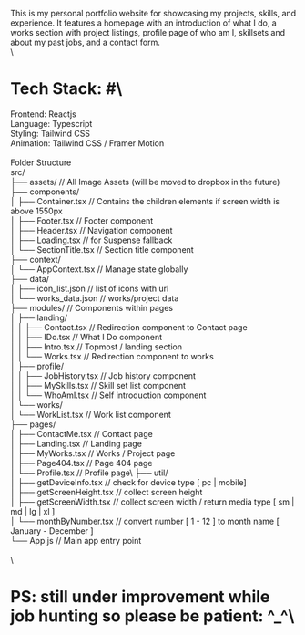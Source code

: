 This is my personal portfolio website for showcasing my projects, skills, and experience. It features a homepage with an introduction of what I do, a works section with project listings, profile page of who am I, skillsets and about my past jobs, and a contact form.\
\
# Tech Stack: #\
Frontend: Reactjs\
Language: Typescript\
Styling: Tailwind CSS\
Animation: Tailwind CSS / Framer Motion\
\
Folder Structure\
src/\
├── assets/                     // All Image Assets (will be moved to dropbox in the future)\
├── components/\
│   ├── Container.tsx           // Contains the children elements if screen width is above 1550px  \
│   ├── Footer.tsx              // Footer component\
│   ├── Header.tsx              // Navigation component\
│   ├── Loading.tsx             // for Suspense fallback \
│   └── SectionTitle.tsx        // Section title component\
├── context/\
│   └── AppContext.tsx          // Manage state globally\
├── data/\
│   ├── icon_list.json          // list of icons with url\
│   └── works_data.json         // works/project data\
├── modules/                // Components within pages\
│   ├── landing/\
│   │   ├── Contact.tsx         // Redirection component to Contact page\
│   │   ├── IDo.tsx             // What I Do component\
│   │   ├── Intro.tsx           // Topmost / landing section\
│   │   └── Works.tsx           // Redirection component to works\
│   ├── profile/\
│   │   ├── JobHistory.tsx      // Job history component\
│   │   ├── MySkills.tsx        // Skill set list component\
│   │   └── WhoAmI.tsx          // Self introduction component\
│   └── works/\
│       └── WorkList.tsx        // Work list component\
├── pages/\
│   ├── ContactMe.tsx           // Contact page\
│   ├── Landing.tsx             // Landing page\
│   ├── MyWorks.tsx             // Works / Project page\
│   ├── Page404.tsx             // Page 404 page\
│   └── Profile.tsx             // Profile page\\
├── util/\
│   ├── getDeviceInfo.tsx       // check for device type [ pc | mobile]\
│   ├── getScreenHeight.tsx     // collect screen height\
│   ├── getScreenWidth.tsx      // collect screen width / return media type [ sm | md | lg | xl ] \
│   └── monthByNumber.tsx       // convert number [ 1 - 12 ] to month name [ January - December ]\
└── App.js                  // Main app entry point\
\
\
# PS: still under improvement while job hunting so please be patient: ^_^\
